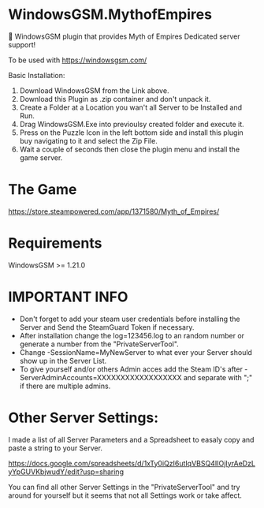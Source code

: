 # WindowsGSM.MythofEmpires
🧩 WindowsGSM plugin that provides Myth of Empires Dedicated server support!

To be used with https://windowsgsm.com/ 

Basic Installation:
1. Download  WindowsGSM from the Link above.
2. Download this Plugin as .zip container and don't unpack it.
3. Create a Folder at a Location you wan't all Server to be Installed and Run.
4. Drag WindowsGSM.Exe into previoulsy created folder and execute it.
5. Press on the Puzzle Icon in the left bottom side and install this plugin buy navigating to it and select the Zip File.
6. Wait a couple of seconds then close the plugin menu and install the game server.

# The Game
https://store.steampowered.com/app/1371580/Myth_of_Empires/

# Requirements
WindowsGSM >= 1.21.0

# IMPORTANT INFO
- Don't forget to add your steam user credentials before installing the Server and Send the SteamGuard Token if necessary.
- After installation change the log=123456.log to an random number or generate a number from the "PrivateServerTool".
- Change -SessionName=MyNewServer to what ever your Server should show up in the Server List.
- To give yourself and/or others Admin acces add the Steam ID's after -ServerAdminAccounts=XXXXXXXXXXXXXXXXXX and separate with ";" if there are multiple admins.

# Other Server Settings:
I made a list of all Server Parameters and a Spreadsheet to easaly copy and paste a string to your Server.

https://docs.google.com/spreadsheets/d/1xTy0iQzI6utIqVBSQ4IIOjIyrAeDzLyYpGUVKbjwudY/edit?usp=sharing

You can find all other Server Settings in the "PrivateServerTool" and try around for yourself but it seems that not all Settings work or take affect.
